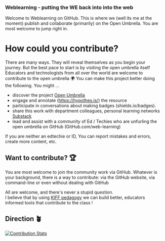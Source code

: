 ### Weblearning - putting the WE back into into the web

Welcome to Weblearning on GitHub. This is where we (well its me at the moment) publish and collaborate (primarily) on the Open Umbrella. You are most welcome to jump right in.

# How could you contribute?
There are many ways. They will reveal themselves as you begin your journey. But the best pace to start is by visiting the open umbrella itself 
Educators and technologists from all over the world are welcome to contribute to the open umbrella :earth_africa:
You can make this project better doing the following. You might ...
* discover the project [Open Umbrella](https://weblearning.co.za/umbrella/)
* engage and annotate (https://hypothes.is/) the resource
* participate in conversations about making badges (shields.io/badges). 
* share this work with department colleagues, personal learning networks [Substack](https://weblearning.substack.com)
* lead and assist with a community of Ed / Techies who are unfurling the open umbrella on GitHub (GitHub.com/web-learning)

If you are neither an edtechie or ID, You can report mistakes and errors, create more content, etc. 

## Want to contribute? :trophy:
You are most welcome to join the community work via GitHub. Whatever is your background, there is a
way to contribute: via the GitHub website, via command-line or even without
dealing with GitHub

All are welcome, and there's never a stupid question.   
I believe that by using [KIFF pedagogy](https://weblearning.co.za/blog/kiff/) we can build better, educators informed tools that contribute to the class !

## Direction :potted_plant:
 
[![Contribution Stats](https://github-contribution-stats.vercel.app/api/?username=Web-learning)](https://github.com/Web-learning/github-contribution-stats/)

